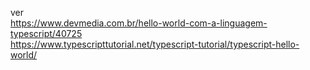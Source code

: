 ver  
https://www.devmedia.com.br/hello-world-com-a-linguagem-typescript/40725  
https://www.typescripttutorial.net/typescript-tutorial/typescript-hello-world/  
